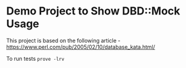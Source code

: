# Demo Project to Show DBD::Mock Usage

This project is based on the following article - https://www.perl.com/pub/2005/02/10/database_kata.html/

To run tests `prove -lrv`